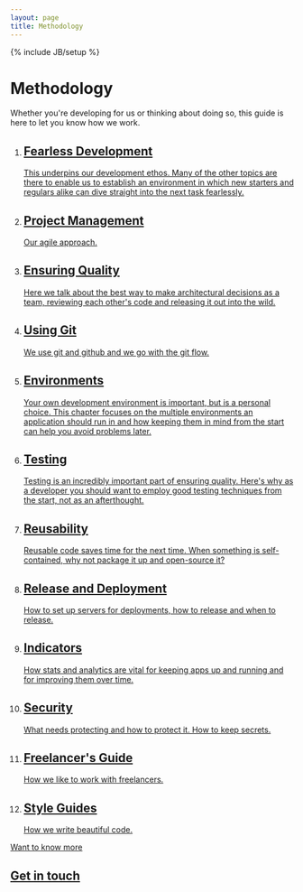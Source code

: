 ```yaml
---
layout: page
title: Methodology
---
```

{% include JB/setup %}

# Methodology

<p class="Headline">
  Whether you're developing for us or thinking about doing so, this guide is here to let you know how we work.
</p>

<ol id="methodology_list" class="Ordered-list--wide">
  <li>
    <a href="pages/fearless-development.html" class="Ordered-list--context">
      <div>
        <h2 class="List-item__heading">Fearless Development</h2>
        <p class="List-item__body">
          This underpins our development ethos.  Many of the other topics are there to enable us to establish an environment in which new starters and regulars alike can dive straight into the next task fearlessly.
        </p>
      </div>
    </a>
  </li>

  <li>
    <a href="pages/project-management.html" class="Ordered-list--context">
      <div>
        <h2 class="List-item__heading">Project Management</h2>
        <p class="List-item__body">
          Our agile approach.
        </p>
      </div>
    </a>
  </li>

  <li>
    <a href="pages/ensuring-quality.html" class="Ordered-list--context">
      <div>
        <h2 class="List-item__heading">Ensuring Quality</h2>
        <p class="List-item__body">
          Here we talk about the best way to make architectural decisions as a team, reviewing each other's code and releasing it out into the wild.
        </p>
      </div>
    </a>
  </li>

  <li>
    <a href="pages/using-git.html" class="Ordered-list--context">
      <div>
        <h2 class="List-item__heading">Using Git</h2>
        <p class="List-item__body">
          We use git and github and we go with the git flow.
        </p>
      </div>
    </a>
  </li>

  <li>
    <a href="pages/environments.html" class="Ordered-list--context">
      <div>
        <h2 class="List-item__heading">Environments</h2>
        <p class="List-item__body">
          Your own development environment is important, but is a personal choice.  This chapter focuses on the multiple environments an application should run in and how keeping them in mind from the start can help you avoid problems later.
        </p>
      </div>
    </a>
  </li>

  <li>
    <a href="pages/testing.html" class="Ordered-list--context">
      <div>
        <h2 class="List-item__heading">Testing</h2>
        <p class="List-item__body">
          Testing is an incredibly important part of ensuring quality.  Here's why as a developer you should want to employ good testing techniques from the start, not as an afterthought.
        </p>
      </div>
    </a>
  </li>

  <li>
    <a href="pages/reusability.html" class="Ordered-list--context">
      <div>
        <h2 class="List-item__heading">Reusability</h2>
        <p class="List-item__body">
          Reusable code saves time for the next time.  When something is self-contained, why not package it up and open-source it?
        </p>
      </div>
    </a>
  </li>

  <li>
    <a href="pages/release-and-deployment.html" class="Ordered-list--context">
      <div>
        <h2 class="List-item__heading">Release and Deployment</h2>
        <p class="List-item__body">
          How to set up servers for deployments, how to release and when to release.
        </p>
      </div>
    </a>
  </li>

  <li>
    <a href="pages/indicators.html" class="Ordered-list--context">
      <div>
        <h2 class="List-item__heading">Indicators</h2>
        <p class="List-item__body">
          How stats and analytics are vital for keeping apps up and running and for improving them over time.
        </p>
      </div>
    </a>
  </li>

  <li>
    <a href="pages/security.html" class="Ordered-list--context">
      <div>
        <h2 class="List-item__heading">Security</h2>
        <p class="List-item__body">
          What needs protecting and how to protect it.  How to keep secrets.
        </p>
      </div>
    </a>
  </li>

  <li>
    <a href="pages/freelancers-guide.html" class="Ordered-list--context">
      <div>
        <h2 class="List-item__heading">Freelancer's Guide</h2>
        <p class="List-item__body">
          How we like to work with freelancers.
        </p>
      </div>
    </a>
  </li>

  <li>
    <a href="pages/style-guides.html" class="Ordered-list--context">
      <div>
        <h2 class="List-item__heading">Style Guides</h2>
        <p class="List-item__body">
          How we write beautiful code.
        </p>
      </div>
    </a>
  </li>
</ol>

<div class="dotted-rule">
</div>

<section class="text-block">
  <div class="footer">
    <a href="/contact">
      <div class="caption">Want to know more</div>
      <h2>
        Get in touch
        <div class="forward-arrow"></div>
      </h2>
    </a>
  </div>
</section>
